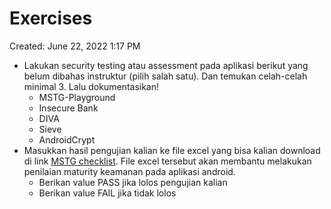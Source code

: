 # Exercises

Created: June 22, 2022 1:17 PM

- Lakukan security testing atau assessment pada aplikasi berikut yang belum dibahas instruktur (pilih salah satu). Dan temukan celah-celah minimal 3. Lalu dokumentasikan!
    - MSTG-Playground
    - Insecure Bank
    - DIVA
    - Sieve
    - AndroidCrypt
- Masukkan hasil pengujian kalian ke file excel yang bisa kalian download di link [MSTG checklist](https://github-production-release-asset-2e65be.s3.amazonaws.com/69648386/0e67d680-bc81-11e9-8b85-b91297719acc?X-Amz-Algorithm=AWS4-HMAC-SHA256&X-Amz-Credential=AKIAIWNJYAX4CSVEH53A%2F20200707%2Fus-east-1%2Fs3%2Faws4_request&X-Amz-Date=20200707T074403Z&X-Amz-Expires=300&X-Amz-Signature=fffc37a9fc9a36e55040e8ac38d5f17f85916166abeba688e56fab3d355fb207&X-Amz-SignedHeaders=host&actor_id=11865067&repo_id=69648386&response-content-disposition=attachment%3B%20filename%3DMobile_App_Security_Checklist-English_1.1.2.xlsx&response-content-type=application%2Foctet-stream). File excel tersebut akan membantu melakukan penilaian maturity keamanan pada aplikasi android.
    - Berikan value PASS jika lolos pengujian kalian
    - Berikan value FAIL jika tidak lolos